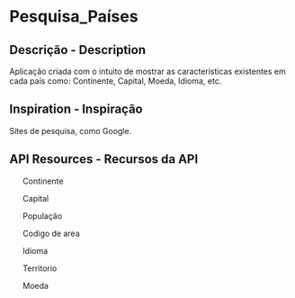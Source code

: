 <h1> Pesquisa_Países</h1>
<h2>Descrição - Description </h2>
  Aplicação criada com o intuito de mostrar as caracteristicas existentes em cada país como: Continente, Capital, Moeda, Idioma, etc.
  
<h2>Inspiration - Inspiração</h2>
  Sites de pesquisa, como Google.
  
 <h2>API Resources - Recursos da API</h2>
   <ul>Continente</ul>
   <ul>Capital</ul>
   <ul>População</ul>
   <ul>Codigo de area</ul>
   <ul>Idioma</ul>
   <ul>Territorio</ul>
   <ul>Moeda</ul>
   
